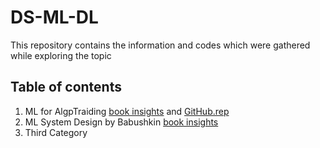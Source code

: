# DS-ML-DL
This repository contains the information and codes which were gathered while exploring the topic
## Table of contents
1. ML for AlgpTraiding [book insights]([Hands-On-Machine-Learning-for-Algorithmic-Trading](https://github.com/OlegVstv/DS-ML-DL/blob/main/ML%20AlgoTrading/Hands-On-Machine-Learning-for-Algorithmic-Trading/book_insights.md)) and [GitHub.rep](https://github.com/PacktPublishing/Hands-On-Machine-Learning-for-Algorithmic-Trading/?tab=readme-ov-file#hands-on-machine-learning-for-algorithmic-trading)
2. ML System Design by Babushkin [book insights]() 
4. Third Category
